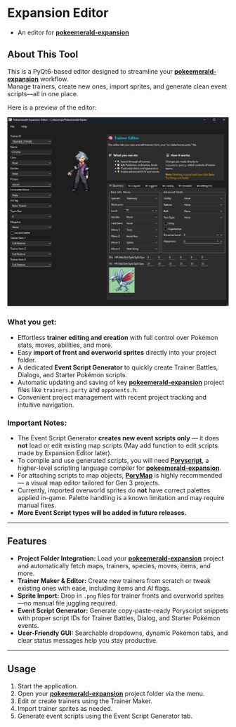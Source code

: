 # Expansion Editor
- An editor for [**pokeemerald-expansion**](https://github.com/rh-hideout/pokeemerald-expansion)

## About This Tool

This is a PyQt6-based editor designed to streamline your [**pokeemerald-expansion**](https://github.com/rh-hideout/pokeemerald-expansion) workflow.  
Manage trainers, create new ones, import sprites, and generate clean event scripts—all in one place.  

Here is a preview of the editor:

![Editor Preview](Image/preview.png)

### What you get:

- Effortless **trainer editing and creation** with full control over Pokémon stats, moves, abilities, and more.  
- Easy **import of front and overworld sprites** directly into your project folder.  
- A dedicated **Event Script Generator** to quickly create Trainer Battles, Dialogs, and Starter Pokémon scripts.  
- Automatic updating and saving of key [**pokeemerald-expansion**](https://github.com/rh-hideout/pokeemerald-expansion) project files like `trainers.party` and `opponents.h`.  
- Convenient project management with recent project tracking and intuitive navigation.

### Important Notes:

- The Event Script Generator **creates new event scripts only** — it does **not** load or edit existing map scripts (May add function to edit scripts made by Expansion Editor later).  
- To compile and use generated scripts, you will need [**Poryscript**](https://github.com/huderlem/poryscript), a higher-level scripting language compiler for [**pokeemerald-expansion**](https://github.com/rh-hideout/pokeemerald-expansion).  
- For attaching scripts to map objects, [**PoryMap**](https://github.com/huderlem/porymap) is highly recommended — a visual map editor tailored for Gen 3 projects.  
- Currently, imported overworld sprites do **not** have correct palettes applied in-game. Palette handling is a known limitation and may require manual fixes.  
- **More Event Script types will be added in future releases.**

---

## Features

- **Project Folder Integration:** Load your [**pokeemerald-expansion**](https://github.com/rh-hideout/pokeemerald-expansion) project and automatically fetch maps, trainers, species, moves, items, and more.  
- **Trainer Maker & Editor:** Create new trainers from scratch or tweak existing ones with ease, including items and AI flags.  
- **Sprite Import:** Drop in `.png` files for trainer fronts and overworld sprites—no manual file juggling required.  
- **Event Script Generator:** Generate copy-paste-ready Poryscript snippets with proper script IDs for Trainer Battles, Dialog, and Starter Pokémon events.  
- **User-Friendly GUI:** Searchable dropdowns, dynamic Pokémon tabs, and clear status messages help you stay productive.

---

## Usage

1. Start the application.  
2. Open your [**pokeemerald-expansion**](https://github.com/rh-hideout/pokeemerald-expansion) project folder via the menu.  
3. Edit or create trainers using the Trainer Maker.  
4. Import trainer sprites as needed.  
5. Generate event scripts using the Event Script Generator tab.
